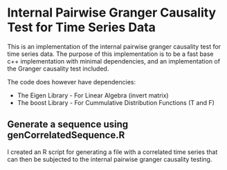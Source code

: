 # Internal Pairwise Granger Causality Test for Time Series Data

This is an implementation of the internal pairwise granger causality test 
for time series data.  The purpose of this implementation is to be a fast 
base c++ implementation with minimal dependencies, and an implementation 
of the Granger causality test included.

The code does however have dependencies: 
+ The Eigen Library - For Linear Algebra (invert matrix)
+ The boost Library - For Cummulative Distribution Functions (T and F)

## Generate a sequence using genCorrelatedSequence.R 

I created an R script for generating a file with a correlated time series 
that can then be subjected to the internal pairwise granger causality testing.
